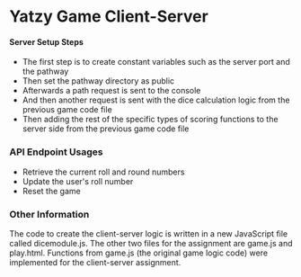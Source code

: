 ﻿
# Yatzy Game Client-Server
  

 
  
#### Server Setup Steps
- The first step is to create constant variables such as the server port and the pathway
- Then set the pathway directory as public
- Afterwards a path request is sent to the console
- And then another request is sent with the dice calculation logic from the previous game code file
- Then adding the rest of the specific types of scoring functions to the server side from the previous game code file

### API Endpoint Usages
- Retrieve the current roll and round numbers
- Update the user's roll number
- Reset the game

### Other Information
The code to create the client-server logic is written in a new JavaScript file called dicemodule.js. The other two files for the assignment are game.js and play.html. Functions from game.js (the original game logic code) were implemented for the client-server assignment.
